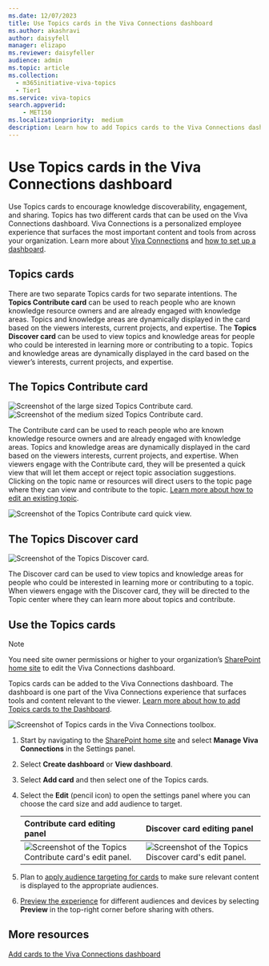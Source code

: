 ```yaml
---
ms.date: 12/07/2023
title: Use Topics cards in the Viva Connections dashboard
ms.author: akashravi
author: daisyfell
manager: elizapo
ms.reviewer: daisyfeller
audience: admin
ms.topic: article
ms.collection:
  - m365initiative-viva-topics
  - Tier1
ms.service: viva-topics
search.appverid:
    - MET150  
ms.localizationpriority:  medium
description: Learn how to add Topics cards to the Viva Connections dashboard
---
```


# Use Topics cards in the Viva Connections dashboard

Use Topics cards to encourage knowledge discoverability, engagement, and sharing. Topics has two different cards that can be used on the Viva Connections dashboard. Viva Connections is a personalized employee experience that surfaces the most important content and tools from across your organization. Learn more about [Viva Connections](/viva/connections/viva-connections-overview) and [how to set up a dashboard](/viva/connections/create-dashboard). 

## Topics cards

There are two separate Topics cards for two separate intentions. The **Topics Contribute card** can be used to reach people who are known knowledge resource owners and are already engaged with knowledge areas. Topics and knowledge areas are dynamically displayed in the card based on the viewers interests, current projects, and expertise. The **Topics Discover card** can be used to view topics and knowledge areas for people who could be interested in learning more or contributing to a topic. Topics and knowledge areas are dynamically displayed in the card based on the viewer’s interests, current projects, and expertise. 

## The Topics Contribute card

![Screenshot of the large sized Topics Contribute card.](../media/knowledge-management/viva-topics-contribute-card-large.png) ![Screenshot of the medium sized Topics Contribute card.](../media/knowledge-management/viva-topics-contribute-card-medium.png) 

The Contribute card can be used to reach people who are known knowledge resource owners and are already engaged with knowledge areas. Topics and knowledge areas are dynamically displayed in the card based on the viewers interests, current projects, and expertise. When viewers engage with the Contribute card, they will be presented a quick view that will let them accept or reject topic association suggestions. Clicking on the topic name or resources will direct users to the topic page where they can view and contribute to the topic. [Learn more about how to edit an existing topic](edit-a-topic.md).

![Screenshot of the Topics Contribute card quick view.](../media/knowledge-management/viva-topics-contribute-quickview.png) 


## The Topics Discover card

![Screenshot of the Topics Discover card.](../media/knowledge-management/new-discover-card.png) 

The Discover card can be used to view topics and knowledge areas for people who could be interested in learning more or contributing to a topic. When viewers engage with the Discover card, they will be directed to the Topic center where they can learn more about topics and contribute.

## Use the Topics cards

>[!NOTE]
> You need site owner permissions or higher to your organization’s [SharePoint home site](/sharepoint/home-site) to edit the Viva Connections dashboard.

Topics cards can be added to the Viva Connections dashboard. The dashboard is one part of the Viva Connections experience that surfaces tools and content relevant to the viewer. [Learn more about how to add Topics cards to the Dashboard](/viva/connections/create-dashboard#create-a-dashboard-and-add-cards).

![Screenshot of Topics cards in the Viva Connections toolbox.](../media/knowledge-management/viva-topics-cards-toolbox.png) 

1. Start by navigating to the [SharePoint home site](/sharepoint/home-site) and select **Manage Viva Connections** in the Settings panel.  
2. Select **Create dashboard** or **View dashboard**.
3. Select **Add card** and then select one of the Topics cards.
4. Select the **Edit** (pencil icon) to open the settings panel where you can choose the card size and add audience to target. 

   |Contribute card editing panel  |Discover card editing panel  | 
   | :---------------------- | :------------------- |
   |![Screenshot of the Topics Contribute card's edit panel.](../media/knowledge-management/contribute-card-edit.png)|![Screenshot of the Topics Discover card's edit panel.](../media/knowledge-management/discover-card-edit.png)  | 

5. Plan to [apply audience targeting for cards](/viva/connections/use-audience-targeting-in-viva-connections#apply-audience-targeting-to-cards-in-the-dashboard) to make sure relevant content is displayed to the appropriate audiences. 
6. [Preview the experience](/viva/connections/create-dashboard#preview-your-dashboard-to-see-how-it-will-display-for-different-audiences) for different audiences and devices by selecting **Preview** in the top-right corner before sharing with others.

## More resources

[Add cards to the Viva Connections dashboard](/viva/connections/create-dashboard) 
